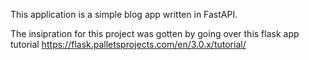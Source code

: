 
This application is a simple blog app written in FastAPI.

The insipration for this project was gotten by going over this flask app tutorial https://flask.palletsprojects.com/en/3.0.x/tutorial/
